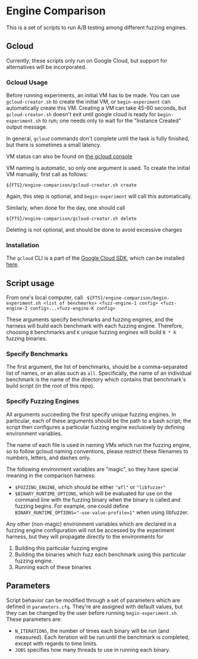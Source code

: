 # Engine Comparison

This is a set of scripts to run A/B testing among different fuzzing engines.

## Gcloud

Currently, these scripts only run on Google Cloud, but support for alternatives will be incorporated.

### Gcloud Usage

Before running experiments, an initial VM has to be made. You can use
`gcloud-creator.sh` to create the initial VM, or `begin-experiment` can
automatically create this VM.
Creating a VM can take 45-60 seconds, but `gcloud-creator.sh` doesn't exit until google
cloud is ready for `begin-experiment.sh` to run; one needs only to wait for the
"Instance Created" output message.

In general, `gcloud` commands don't complete until the task is fully finished,
but there is sometimes a small latency.

VM status can also be found on [the gcloud
console](https://pantheon.corp.google.com/compute/instances?project=fuzzer-test-suite)

VM naming is automatic, so only one argument is used. To create the initial VM
manually, first call as follows:

```
${FTS}/engine-comparison/gcloud-creator.sh create
```
Again, this step is optional, and `begin-experiment` will call this automatically.

Similarly, when done for the day, one should call

```
${FTS}/engine-comparison/gcloud-creator.sh delete
```

Deleting is not optional, and should be done to avoid excessive charges
### Installation

The `gcloud` CLI is a part of the [Google Cloud SDK](https://cloud.google.com/sdk/gcloud/),
which can be installed [here](https://cloud.google.com/sdk/downloads).


## Script usage

From one's local computer, call ` ${FTS}/engine-comparison/begin-experiment.sh
<list of benchmarks> <fuzz-engine-1 config> <fuzz-engine-2 config>...<fuzz-engine-K config>`

These arguments specify benchmarks and fuzzing engines, and the harness will build
each benchmark with each fuzzing engine. Therefore, choosing `B` benchmarks
and `K` unique fuzzing engines will build `B * K` fuzzing binaries.

### Specify Benchmarks

The first argument, the list of benchmarks, should be a comma-separated list of names,
or an alias such as `all`. Specifically, the name of an individual benchmark is the name of
the directory which contains that benchmark's build script (in the root of this repo).

### Specify Fuzzing Engines

All arguments succeeding the first specify unique fuzzing engines. In particular,
each of these arguments should be the path to a bash script; the script then
configures a particular fuzzing engine exclusively by defining environment variables.

The name of each file is used in naming VMs which run the fuzzing engine, so to
follow gcloud naming conventions, please restrict these filenames to numbers,
letters, and dashes only.

The following environment variables are "magic", so they have special meaning in
the comparison harness:

- `$FUZZING_ENGINE`, which should be either `"afl"` or `"libfuzzer"`
- `$BINARY_RUNTIME_OPTIONS`, which will be evaluated for use on the command
  line with the fuzzing
  binary when the binary is called and fuzzing begins. For example, one could
  define `BINARY_RUNTIME_OPTIONS="-use-value-profile=1"` when using libfuzzer.

Any other (non-magic) environment variables which are declared in a fuzzing engine
configuration will not be accessed by the experiment harness, but they will
propagate directly to the environments for

1. Building this particular fuzzing engine
2. Building the binaries which fuzz each benchmark using this particular fuzzing engine.
3. Running each of these binaries


## Parameters

Script behavior can be modified through a set of parameters which are defined in 
`parameters.cfg`. They're are assigned with default values, but they can be changed 
by the user before running `begin-experiment.sh`. These parameters are:

- `N_ITERATIONS`, the number of times each binary will be run (and measured).
Each iteration will be run until the benchmark is completed, except with regards
to time limits.
- `JOBS` specifies how many threads to use in running each binary.

